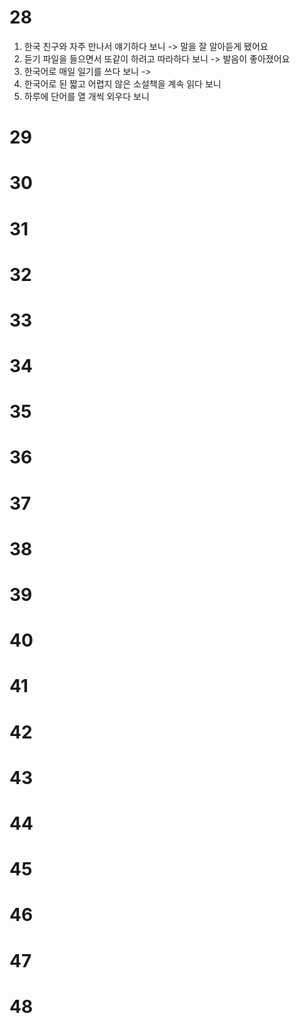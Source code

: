 # 28
1. 한국 친구와 자주 만나서 얘기하다 보니 -> 말을 잘 알아듣게 됐어요
2. 듣기 파일을 들으면서 또같이 하려고 따라하다 보니 -> 발음이 좋아졌어요
3. 한국어로 매일 일기를 쓰다 보니 -> 
4. 한국어로 된 짧고 어렵지 않은 소설책을 계속 읽다 보니
5. 하루에 단어를 열 개씩 외우다 보니
# 29
# 30
# 31
# 32
# 33
# 34
# 35
# 36
# 37
# 38
# 39
# 40
# 41
# 42
# 43
# 44
# 45
# 46
# 47
# 48